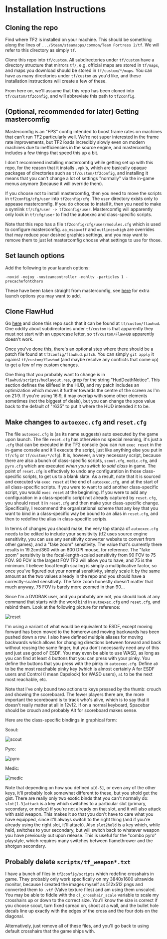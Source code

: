 # Installation Instructions

## Cloning the repo

Find where TF2 is installed on your machine. This should be something along the lines of
`.../Steam/steamapps/common/Team Fortress 2/tf`. We will refer to this directory as simply `tf`.

Clone this repo into `tf/custom`. All subdirectories under `tf/custom` have a directory structure that
mirrors `tf/`, e.g. official maps are stored in `tf/maps`, and maps you download should be stored in
`tf/custom/*/maps`. You can have as many directories under `tf/custom` as you'd like, and these
installation instructions will create a few of these.

From here on, we'll assume that this repo has been cloned into `tf/custom/tf2config`, and will
abbreviate this path to `tf2config`.

## (Optional, recommended for later) Getting mastercomfig

Mastercomfig is an "FPS" config intended to boost frame rates on machines that can't run TF2
particularly well. We're not super interested in the frame rate improvements, but TF2 loads
incredibly slowly even on modern machines due to inefficiencies in the source engine, and
mastercomfig includes a few things that speed this up a bit.

I don't recommend installing mastercomfig while getting set up with this repo, for the reason that
it installs `.vpk`'s, which are basically opaque packages of directories such as
`tf/custom/tf2config`, and installing it means that you can't change a lot of settings "normally"
via the in-game menus anymore (because it will override them).

If you choose not to install mastercomfig, then you need to move the scripts in
`tf2config/cfg/user` into `tf2config/cfg`. The `user` directory exists only to
appease mastercomfig. If you do choose to install it, then you need to make a symlink
`tf/cfg/user -> tf2config/user`. Mastercomfig will apparently only look in `tf/cfg/user` to find the
autoexec and class-specific scripts.

Note that this repo has a file `tf2config/cfg/user/modules.cfg` which is used to configure
mastercomfig. `aa_msaa=off` and `outlines=high` are overrides that may reduce your desired graphics
settings, and you may want to remove them to just let mastercomfig choose what settings to use for
those.

## Set launch options

Add the following to your launch options:

```
-novid -nojoy -nosteamcontroller -nohltv -particles 1 -precachefontchars
```

These have been taken straight from mastercomfig, see
[here](https://docs.mastercomfig.com/en/latest/customization/launch_options/) for extra launch
options you may want to add.

## Clone FlawHud

Go [here](https://github.com/CriticalFlaw/FlawHUD) and clone this repo such that it can be found at
`tf/custom/flawhud`. One oddity about subdirectories under `tf/custom` is that apparently they must
not start with an uppercase letter, so `tf/custom/FlawHUD` apparently doesn't work.

Once you've done this, there's an optional step where there should be a patch file found at
`tf2config/flawhud.patch`. You can simply `git apply` it against `tf/custom/flawhud` (and maybe
resolve any conflicts that come up) to get a few of my custom changes. 

One thing that you probably want to change is in `flawhud/scripts/hudlayout.res`, grep for the
string "HudDeathNotice". This section defines the killfeed in the HUD, and my patch includes an
optimization which moves it further towards the centre of the screen as I'm on 21:9. If you're using
16:9, it may overlap with some other elements sometimes (not the biggest of deals), but you can
change the xpos value back to the default of "r635" to put it where the HUD intended it to be.

## Make changes to `autoexec.cfg` and `reset.cfg`

The file `autoexec.cfg` is (as its name suggests) auto executed by the game upon launch. The file
`reset.cfg` has otherwise no special meaning, it's just a `.cfg` that can be executed in the TF2
console (you can run `exec reset` in the in-game console and it'll execute the script, just like
anything else you put in `tf/cfg` or `tf/custom/*/cfg`). It is, however, a very necessary script,
because there are also a bunch of class-specific scripts, `scout.cfg`, `medic.cfg`, and `pyro.cfg`
which are executed *when you switch to said class* in game. The point of `reset.cfg` is effectively
to undo any configuration in those class-specific scripts, to get us to a blank slate. As a result,
note that it is sourced and executed via `exec reset` at the end of `autoexec.cfg`, and at the start
of all class-specific scripts. If you were to want to add another class-specific script, you would
`exec reset` at the beginning. If you were to add any configuration in a class-specific script not
already captured by `reset.cfg`, you should reset it in `reset.cfg` and then make your
class-specific change. Specifically, I recommend the organizational scheme that any key that you
want to bind in a class-specific way be bound to an alias in `reset.cfg`, and then to redefine the
alias in class-specific scripts.

In terms of changes you should make, the very top stanza of `autoexec.cfg` needs to be edited to
include your sensitivity (tf2 uses source engine sensitivity, you can use any sensitivity converter
website to convert from other games), and a "fake zoom" sensitivity. The value that's currently
there results in 19.2cm/360 with an 800 DPI mouse, for reference. The "fake zoom" sensitivity is the
focal-length-scaled sensitivity from 90 FOV to 75 FOV. 90 FOV is the largest FOV TF2 will allow you
to have, and 75 is the minimum. I believe focal length scaling is simply a multiplicative factor, so
once you've figured out your normal sensitivity, simply scale it by the same amount as the two
values already in the repo and you should have a correctly-scaled sensitivity. The fake zoom
honestly doesn't matter that much anyway, 75 FOV is barely more zoomed in than 90...

Since I'm a DVORAK user, and you probably are not, you should look at any command that starts with
the word `bind` in `autoexec.cfg` and `reset.cfg`, and rebind them. Look at the following picture
for reference:

![reset](img/reset.png)

I'm using a variant of what would be equivalent to ESDF, except moving forward has been moved to the
homerow and moving backwards has been pushed down a row. I also have defined multiple aliases for
moving backwards which allows for changing directions between forward and back without reusing the
same finger, but you don't necessarily need any of this and just use good ol' ESDF. You may even be
able to use WASD, as long as you can find at least 4 buttons that you can press with your pinky. You
define the buttons that you press with the pinky in `autoexec.cfg`. Define `a0` to be the most
reachable pinky key (which is almost certainly A for ESDF users and Control (I mean Capslock) for
WASD users), `a1` to be the next most reachable, etc.

Note that I've only bound two actions to keys pressed by the thumb: crouch and showing the
scoreboard. The fewer players there are, the more important the scoreboard is to track who's alive,
which is to say that it doesn't really matter at all in 12v12. If on a normal keyboard, Spacebar
should be crouch and probably Alt for scoreboard makes sense.

Here are the class-specific bindings in graphical form:

Scout:

![scout](img/scout.png)

Pyro:

![pyro](img/pyro.png)

Medic:

![medic](img/medic.png)

Note that depending on how you defined `a[0-5]`, or even any of the other keys, it'll probably look
somewhat different to these, but you shold get the gist. There are really only two exotic binds that
you can't normally do: `slot[1-3]attack` is a key which switches to a particular slot (primary,
secondary, or melee) if you're not already on that slot, and it will also attack with said weapon.
This makes it so that you don't have to care what you have equipped, since it'll always switch to
the right thing (and if you're already using the right slot, it'll attack). Also `slot2hold` is a
key which, while held, switches to your secondary, but will switch back to whatever weapon you have
previously out upon release. This is useful for the "combo pyro" playstyle, which requires many
switches between flamethrower and the shotgun secondary.

## Probably delete `scripts/tf_weapon*.txt`

I have a bunch of files in `tf2config/scripts` which redefine crosshairs in game. They probably only
work specifically on my 3840x1600 ultrawide monitor, because I created the images myself as 512x512
pngs and converted them to `.vtf` (Valve texture files) and am using them unscaled. You may be able
to fiddle with the `cl_crosshair_scale` variable to scale my crosshairs up or down to the correct
size. You'll know the size is correct if you choose scout, turn fixed spread on, shoot at a wall,
and the bullet hole decals line up exactly with the edges of the cross and the four dots on the
diagonal.

Alternatively, just remove all of these files, and you'll go back to using default crosshairs that
the game ships with.
